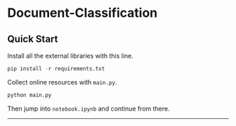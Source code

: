 # Document-Classification

## Quick Start

Install all the external libraries with this line.

```python
pip install -r requirements.txt
```

Collect online resources with `main.py`.

```python
python main.py
```

Then jump into `notebook.ipynb` and continue from there.

---